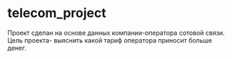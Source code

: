 # telecom_project
Проект сделан на основе данных компании-оператора сотовой связи. Цель проекта- выяснить какой тариф оператора приносит больше денег.
